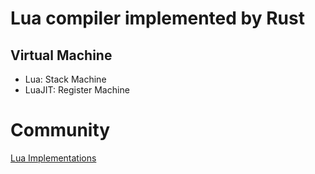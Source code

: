 # Lua compiler implemented by Rust

## Virtual Machine
- Lua: Stack Machine
- LuaJIT: Register Machine

# Community

[Lua Implementations](http://lua-users.org/wiki/LuaImplementations)
